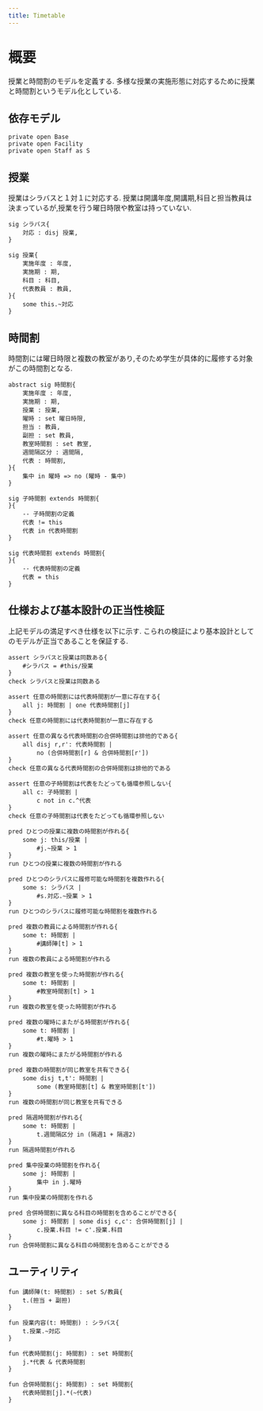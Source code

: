 ```yaml
---
title: Timetable
---
```


# 概要

授業と時間割のモデルを定義する.
多様な授業の実施形態に対応するために授業と時間割というモデル化としている.

## 依存モデル

```alloy
private open Base
private open Facility
private open Staff as S
```

## 授業

授業はシラバスと１対１に対応する.
授業は開講年度,開講期,科目と担当教員は決まっているが,授業を行う曜日時限や教室は持っていない.

```alloy
sig シラバス{
	対応 : disj 授業,
}

sig 授業{
	実施年度 : 年度,
	実施期 : 期,
	科目 : 科目,
	代表教員 : 教員,
}{
	some this.~対応
}
```

## 時間割

時間割には曜日時限と複数の教室があり,そのため学生が具体的に履修する対象がこの時間割となる.

```alloy
abstract sig 時間割{
	実施年度 : 年度,
	実施期 : 期,
	授業 : 授業,
	曜時 : set 曜日時限,
	担当 : 教員,
	副担 : set 教員,
	教室時間割 : set 教室,
	週間隔区分 : 週間隔,
	代表 : 時間割,
}{
	集中 in 曜時 => no (曜時 - 集中)
}

sig 子時間割 extends 時間割{
}{
	-- 子時間割の定義
	代表 != this
	代表 in 代表時間割
}

sig 代表時間割 extends 時間割{
}{
	-- 代表時間割の定義
	代表 = this
}
```

## 仕様および基本設計の正当性検証

上記モデルの満足すべき仕様を以下に示す.
こられの検証により基本設計としてのモデルが正当であることを保証する.

```alloy
assert シラバスと授業は同数ある{
	#シラバス = #this/授業
}
check シラバスと授業は同数ある

assert 任意の時間割には代表時間割が一意に存在する{
	all j: 時間割 | one 代表時間割[j]
}
check 任意の時間割には代表時間割が一意に存在する

assert 任意の異なる代表時間割の合併時間割は排他的である{
	all disj r,r': 代表時間割 |
		no (合併時間割[r] & 合併時間割[r'])
}
check 任意の異なる代表時間割の合併時間割は排他的である

assert 任意の子時間割は代表をたどっても循環参照しない{
	all c: 子時間割 |
		c not in c.^代表
}
check 任意の子時間割は代表をたどっても循環参照しない
```

```alloy
pred ひとつの授業に複数の時間割が作れる{
	some j: this/授業 |
		#j.~授業 > 1
}
run ひとつの授業に複数の時間割が作れる

pred ひとつのシラバスに履修可能な時間割を複数作れる{
	some s: シラバス |
		#s.対応.~授業 > 1
}
run ひとつのシラバスに履修可能な時間割を複数作れる

pred 複数の教員による時間割が作れる{
	some t: 時間割 |
		#講師陣[t] > 1
}
run 複数の教員による時間割が作れる

pred 複数の教室を使った時間割が作れる{
	some t: 時間割 |
		#教室時間割[t] > 1
}
run 複数の教室を使った時間割が作れる

pred 複数の曜時にまたがる時間割が作れる{
	some t: 時間割 |
		#t.曜時 > 1
}
run 複数の曜時にまたがる時間割が作れる

pred 複数の時間割が同じ教室を共有できる{
	some disj t,t': 時間割 |
		some (教室時間割[t] & 教室時間割[t'])
}
run 複数の時間割が同じ教室を共有できる

pred 隔週時間割が作れる{
	some t: 時間割 |
		t.週間隔区分 in (隔週1 + 隔週2)
}
run 隔週時間割が作れる

pred 集中授業の時間割を作れる{
	some j: 時間割 |
		集中 in j.曜時
}
run 集中授業の時間割を作れる

pred 合併時間割に異なる科目の時間割を含めることができる{
	some j: 時間割 | some disj c,c': 合併時間割[j] |
		c.授業.科目 != c'.授業.科目
}
run 合併時間割に異なる科目の時間割を含めることができる

```

## ユーティリティ

```alloy
fun 講師陣(t: 時間割) : set S/教員{
	t.(担当 + 副担)
}

fun 授業内容(t: 時間割) : シラバス{
	t.授業.~対応
}

fun 代表時間割(j: 時間割) : set 時間割{
	j.*代表 & 代表時間割
}

fun 合併時間割(j: 時間割) : set 時間割{
	代表時間割[j].*(~代表)
}

```
